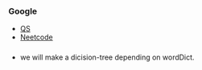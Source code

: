 ### Google
* [QS](https://leetcode.com/problems/word-break)
* [Neetcode](https://www.youtube.com/watch?v=Sx9NNgInc3A)

###
* we will make a dicision-tree depending on wordDict.